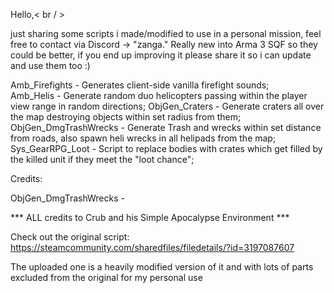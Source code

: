 Hello,< br / >

just sharing some scripts i made/modified to use in a personal mission, feel free to contact via Discord -> "zanga."
Really new into Arma 3 SQF so they could be better, if you end up improving it please share it so i can update and use them too :)

Amb_Firefights - Generates client-side vanilla firefight sounds;<br>
Amb_Helis - Generate random duo helicopters passing within the player view range in random directions;
ObjGen_Craters - Generate craters all over the map destroying objects within set radius from them;
ObjGen_DmgTrashWrecks - Generate Trash and wrecks within set distance from roads, also spawn heli wrecks in all helipads from the map;
Sys_GearRPG_Loot - Script to replace bodies with crates which get filled by the killed unit if they meet the "loot chance";



Credits:


ObjGen_DmgTrashWrecks - 

*** ALL credits to Crub and his Simple Apocalypse Environment ***

Check out the original script: https://steamcommunity.com/sharedfiles/filedetails/?id=3197087607

The uploaded one is a heavily modified version of it and with lots of parts excluded from the original for my personal use
